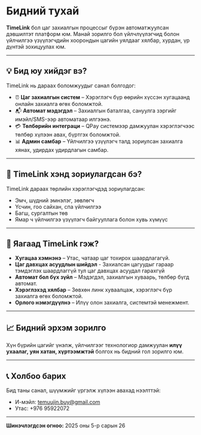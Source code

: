 # Бидний тухай

**TimeLink** бол цаг захиалгын процессыг бүрэн автоматжуулсан дэвшилтэт платформ юм. Манай зорилго бол үйлчлүүлэгчид болон үйлчилгээ үзүүлэгчдийн хоорондын цагийн уялдааг хялбар, хурдан, үр дүнтэй зохицуулах юм.

---

## 💡 Бид юу хийдэг вэ?

TimeLink нь дараах боломжуудыг санал болгодог:

- ⏰ **Цаг захиалгын систем** – Хэрэглэгч бүр өөрийн хүссэн хугацаанд онлайн захиалга өгөх боломжтой.
- 📬 **Автомат мэдэгдэл** – Захиалгын баталгаа, сануулга зэргийг имэйл/SMS-ээр автоматаар илгээнэ.
- 💳 **Төлбөрийн интеграци** – QPay системээр дамжуулан хэрэглэгчээс төлбөр хүлээн авах, бүртгэх боломжтой.
- 📊 **Админ самбар** – Үйлчилгээ үзүүлэгч талд зориулсан захиалга хянах, удирдах удирдлагын самбар.

---

## 🎯 TimeLink хэнд зориулагдсан бэ?

TimeLink дараах төрлийн хэрэглэгчдэд зориулагдсан:

- Эмч, шүдний эмнэлэг, зөвлөгч
- Үсчин, гоо сайхан, спа үйлчилгээ
- Багш, сургалтын төв
- Ямар ч үйлчилгээ үзүүлэгч байгууллага болон хувь хүмүүс

---

## 🚀 Яагаад TimeLink гэж?

- **Хугацаа хэмнэнэ** – Утас, чатаар цаг тохирох шаардлагагүй.
- **Цаг давхцах асуудлын шийдэл** - Захиалсан цагуудыг гараар тэмдэглэх шаардлаггүй тул цаг давхцах асуудал гарахгүй
- **Автомат бол бүх зүйл** – Мэдэгдэл, захиалгын хуваарь, төлбөр бүгд автомат.
- **Хэрэглэхэд хялбар** – Зөвхөн линк хуваалцаж, хэрэглэгч бүр захиалга өгөх боломжтой.
- **Орлого нэмэгдүүлнэ** – Илүү олон захиалга, системтэй менежмент.

---

## 📈 Бидний эрхэм зорилго

Хүн бүрийн цагийг үнэлж, үйлчилгээг технологиор дамжуулан **илүү ухаалаг, уян хатан, хүртээмжтэй** болгох нь бидний гол зорилго юм.

---

## 📞 Холбоо барих

Бид таны санал, шүүмжийг үргэлж хүлээн авахад нээлттэй:

- И-мэйл: [temuujin.buy@gmail.com](mailto:temuujin.buy@gmail.com)
- Утас: +976 95922072

---

**Шинэчлэгдсэн огноо:** 2025 оны 5-р сарын 26
